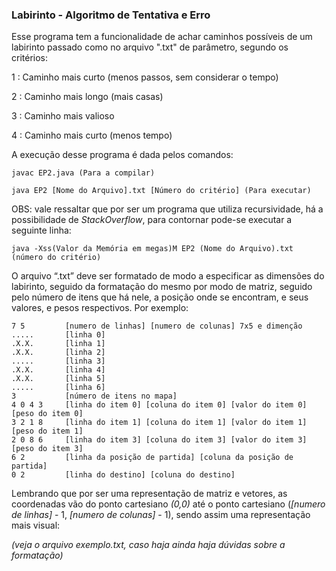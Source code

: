 ### Labirinto - Algoritmo de Tentativa e Erro

Esse programa tem a funcionalidade de achar caminhos possíveis de um labirinto passado como no arquivo ".txt" de parâmetro, segundo os critérios:

1 : Caminho mais curto (menos passos, sem considerar o tempo)

2 : Caminho mais longo (mais casas)

3 : Caminho mais valioso

4 : Caminho mais curto (menos tempo)

A execução desse programa é dada pelos comandos:

```javac EP2.java (Para a compilar)```

```java EP2 [Nome do Arquivo].txt [Número do critério] (Para executar)```


OBS: vale ressaltar que por ser um programa que utiliza recursividade, há a possibilidade de _StackOverflow_, para contornar pode-se executar a seguinte linha:

```java -Xss(Valor da Memória em megas)M EP2 (Nome do Arquivo).txt (número do critério)```

O arquivo “.txt” deve ser formatado de modo a especificar as dimensões do labirinto, seguido da formatação do mesmo por modo de matriz, seguido pelo número de itens que há nele, a posição onde se encontram, e seus valores, e pesos respectivos. Por exemplo:

```
7 5 		[numero de linhas] [numero de colunas] 7x5 e dimenção
..... 		[linha 0]
.X.X. 		[linha 1]
.X.X. 		[linha 2]
..... 		[linha 3]
.X.X. 		[linha 4]
.X.X.		[linha 5]
..... 		[linha 6]
3 			[número de itens no mapa]
4 0 4 3 	[linha do item 0] [coluna do item 0] [valor do item 0] [peso do item 0]
3 2 1 8 	[linha do item 1] [coluna do item 1] [valor do item 1] [peso do item 1]
2 0 8 6 	[linha do item 3] [coluna do item 3] [valor do item 3] [peso do item 3]
6 2 		[linha da posição de partida] [coluna da posição de partida]
0 2 		[linha do destino] [coluna do destino]
```

Lembrando que por ser uma representação de matriz e vetores, as coordenadas vão do ponto cartesiano _(0,0)_ até o ponto cartesiano (_[numero de linhas]_ - 1, _[numero de colunas]_ - 1), sendo assim uma representação mais visual:

_(veja o arquivo exemplo.txt, caso haja ainda haja dúvidas sobre a formatação)_


